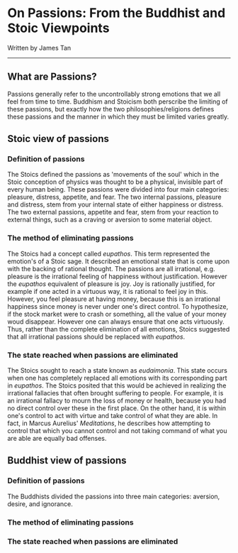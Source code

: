 <link rel="stylesheet" type="text/css" href="style.css">

# On Passions: From the Buddhist and Stoic Viewpoints

Written by James Tan

---

## What are Passions?

Passions generally refer to the uncontrollably strong emotions that we
all feel from time to time.  Buddhism and Stoicism both perscribe the
limiting of these passions, but exactly how the two philosophies/religions
defines these passions and the manner in which they must be limited
varies greatly.

## Stoic view of passions

### Definition of passions

The Stoics defined the passions as 'movements of the soul' which in
the Stoic conception of physics was thought to be a physical, invisible
part of every human being.  These passions were divided into four main
categories: pleasure, distress, appetite, and fear.  The two internal
passions, pleasure and distress, stem from your internal state of either
happiness or distress.  The two external passions, appetite and fear,
stem from your reaction to external things, such as a craving or aversion
to some material object.

### The method of eliminating passions

The Stoics had a concept called *eupathos*.  This term represented the
emotion's of a Stoic sage.  It described an emotional state that is
come upon with the backing of rational thought. The passions are all
irrational, e.g. pleasure is the irrational feeling of happiness without
justification. However the *eupathos* equivalent of pleasure is joy. Joy
is rationally justified, for example if one acted in a virtuous way, it
is rational to feel joy in this. However, you feel pleasure at having
money, because this is an irrational happiness since money is never
under one's direct control. To hypothesize, if the stock market were to
crash or something, all the value of your money woud disappear. However
one can always ensure that one acts virtuously.  Thus, rather than the
complete elimination of all emotions, Stoics suggested that all irrational
passions should be replaced with *eupathos*.

### The state reached when passions are eliminated

The Stoics sought to reach a state known as *eudaimonia*. This
state occurs when one has completely replaced all emotions with its
corresponding part in *eupathos*.
The Stoics posited that this would be achieved in realizing the irrational fallacies that often brought suffering to people.
For example, it is an irrational fallacy to mourn the loss of money or health, because you had no direct control over these in the first place.
On the other hand, it is within one's control to act with virtue and take control of what they are able. In fact, in Marcus Aurelius' *Meditations*, he describes how attempting to control that which you cannot control and not taking command of what you are able are equally bad offenses.

## Buddhist view of passions

### Definition of passions

The Buddhists divided the passions into three main categories: aversion, desire, and ignorance.

### The method of eliminating passions

### The state reached when passions are eliminated
